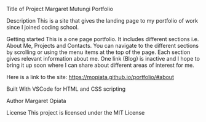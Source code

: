 Title of Project
Margaret Mutungi Portfolio

Description
This is a site that gives the landing page to my portfolio of work since I joined coding school.

Getting started
This is a one page portfolio. It includes different sections i.e. About Me, Projects and Contacts. You can navigate to the different sections by scrolling or using the menu items at the top of the page. Each section gives relevant information about me. One link (Blog) is inactive and I hope to bring it up soon where I can share about different areas of interest for me.

Here is a link to the site: https://mopiata.github.io/portfolio/#about

Built With
VSCode for HTML and CSS scripting

Author
Margaret Opiata

License
This project is licensed under the MIT License